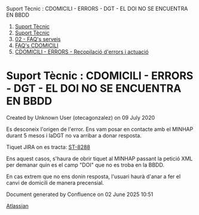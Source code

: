 Suport Tècnic : CDOMICILI - ERRORS - DGT - EL DOI NO SE ENCUENTRA EN BBDD  

1.  [Suport Tècnic](index.md)
2.  [Suport Tècnic](13893782.md)
3.  [02 - FAQ's serveis](26313393.md)
4.  [FAQ's CDOMICILI](28705548.md)
5.  [CDOMICILI - ERRORS - Recopilació d'errors i actuació](36340023.md)

Suport Tècnic : CDOMICILI - ERRORS - DGT - EL DOI NO SE ENCUENTRA EN BBDD
=========================================================================

Created by Unknown User (otecagonzalez) on 09 July 2020

Es desconeix l'origen de l'error. Ens vam posar en contacte amb el MINHAP durant 5 mesos i laDGT no va arribar a donar resposta. 

Tiquet JIRA on es tracta: [ST-8288](https://contacte.aoc.cat/browse/ST-8288)

  

Ens aquest casos, s'haura de obrir tiquet al MINHAP passant la petició XML per demanar quin es el camp "DOI" que no es troba en la BBDD. 

En cas extrem que no ens donin resposta, l'usuari haurà d'anar a fer el canvi de domicili de manera precensial. 

  

  

Document generated by Confluence on 02 June 2025 10:51

[Atlassian](http://www.atlassian.com/)
